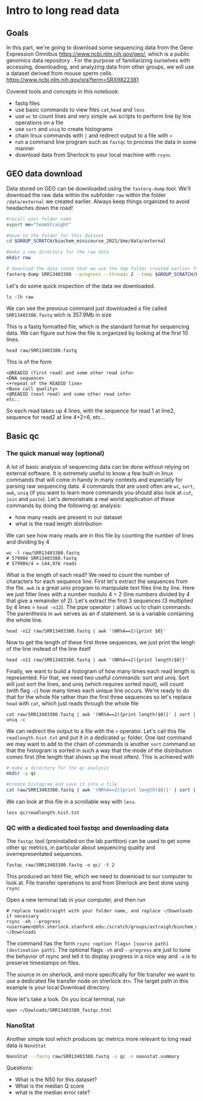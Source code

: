 # Intro to long read data

## Goals
In this part, we're going to download some sequencing data from the Gene Expression Omnibus https://www.ncbi.nlm.nih.gov/geo/, which is a public genomics data repository . For the purpose of familiarizing ourselves with accessing, downloading, and analyzing data from other groups, we will use a dataset derived from mouse sperm cells. https://www.ncbi.nlm.nih.gov/sra?term=SRX9822381



Covered tools and concepts in this notebook:
- fastq files
- use basic commands to view files `cat`,`head` and `less`
- use `wc` to count lines and very simple `awk` scripts to perform line by line operations on a file
- use `sort` and `uniq` to create histograms
- chain linux commands with `|` and redirect output to a file with `>`
- run a command line program such as `fastqc` to process the data in some manner
- download data from Sherlock to your local machine with `rsync`

## GEO data download 
Data stored on GEO can be downloaded using the `fasterq-dump` tool.
We'll download the raw data within the subfolder `raw` within the folder `/data/external` we created earlier. Always keep things organized to avoid headaches down the road!

```bash
#recall your folder name
export me="teamStraight"

#move to the folder for this dataset
cd $GROUP_SCRATCH/biochem_minicourse_2021/$me/data/external

#make a new directory for the raw data
mkdir raw

# download the data (note that we use the tmp folder created earlier for the temporary files generated by this program)
fasterq-dump SRR13403380 --progress --threads 2 --temp $GROUP_SCRATCH/biochem_minicourse_2021/$me/tmp/ --outdir ./raw
```

Let's do some quick inspection of the data we downloaded.
```
ls -lh raw
```
We can see the previous command just downloaded a file called `SRR13403380.fastq` wich is 357.9Mb in size

This is a fastq formatted file, which is the standard format for sequencing data. We can figure out how the file is organized by looking at the first 10 lines.

```
head raw/SRR13403380.fastq
```

This is of the form 
```text
<@READID (first read) and some other read info>
<DNA sequence>
<+repeat of the READID line>
<Base call quality>
<@READID (next read) and some other read info>
etc..
```
So each read takes up 4 lines, with the sequence for read 1 at line2, sequence for read2 at line 4+2=6, etc... 

## Basic qc 
### The quick manual way (optional)
A lot of basic analysis of sequencing data can be done without relying on external software. It is extremely useful to know a few built-in linux commands that will come in handy in many contexts and especially for parsing raw sequencing data. 4 commands that are used often are `wc`, `sort`, `awk`, `uniq` (if you want to learn more commands you should also look at `cut`, `join` and `paste`). Let's demonstrate a real world application of these commands by doing the following qc analysis:

- how many reads are present in our dataset
- what is the read length distribution

We can see how many reads are in this file by counting the number of lines and dividing by 4

```
wc -l raw/SRR13403380.fastq
# 579904 SRR13403380.fastq
# 579904/4 = 144,976 reads
```

What is the length of each read? We need to count the number of characters for each sequence line. First let's  extract the sequences from the file. `awk` is a great unix program to manipulate text files line by line. Here we just filter lines with a number modulo 4 = 2 (line numbers divided by 4 that give a remainder of 2). 
Let's extract the first 3 sequences (3 multiplied by 4 lines = `head -n12`). The pipe operator `|` allows us to chain commands. The parenthesis in `awk` serves as an if statement. `$0` is a variable containing the whole line.

```
head -n12 raw/SRR13403380.fastq | awk '(NR%4==2){print $0}'
```

Now to get the length of these first three sequences, we just print the lengh of the line instead of the line itself

```
head -n12 raw/SRR13403380.fastq | awk '(NR%4==2){print length($0)}'
```

Finally, we want to build a histogram of how many times each read length is represented. For that, we need two useful commands: sort and uniq. Sort will just sort the lines, and uniq (which requires sorted input), will count (with flag `-c`) how many times each unique line occurs. We're ready to do that for the whole file rather than the first three sequences so let's replace `head` with `cat`, which just reads through the whole file

```
cat raw/SRR13403380.fastq | awk '(NR%4==2){print length($0)}' | sort | uniq -c 
```

We can redirect the output to a file with the `>` operator. Let's call this file `readlength.hist.txt` and put it in a dedicated `qc` folder. One last command we may want to add to the chain of commands is another `sort` command so that the histogram is sorted in such a way that the mode of the distribution comes first (the length that shows up the most often). This is achieved with 

```bash
# make a directory for the qc analysis
mkdir -p qc

#create histogram and save it into a file
cat raw/SRR13403380.fastq | awk '(NR%4==2){print length($0)}' | sort | uniq -c | sort -k1,1nr > qc/readlength.hist.txt
```

We can look at this file in a scrollable way with `less`.
``` 
less qc/readlength.hist.txt
```

### QC with a dedicated tool fastqc and downloading data
The `fastqc` tool (preinstalled on the lab partition) can be used to get some other qc metrics, in particular about sequencing quality and overrepresentated sequences.

```
fastqc raw/SRR13403380.fastq -o qc/ -t 2 
```

This produced an html file, which we need to download to our computer to look at. File transfer operations to and from Sherlock are best done using `rsync`

Open a new terminal tab in your computer, and then run 
```
# replace teamStraight with your folder name, and replace ~/Downloads if necessary
rsync -ah --progress <username>@dtn.sherlock.stanford.edu:/scratch/groups/astraigh/biochem_minicourse_2021/teamStraight/data/external/qc/SRR13403380_fastqc.html ~/Downloads

```
The command has the form `rsync <option flags> [source path] [destination path]`.  The optional flags `-vh` and `--progress` are just to tune the behavior of rsync and tell it to display progress in a nice way and `-a` is to preserve timestamps on files. 

The source in on sherlock, and more specifically for file transfer we want to use a dedicated file transfer node on sherlock `dtn`. The target path in this example is your local Download directory.

Now let's take a look. On you local terminal, run
```
open ~/Dowloads/SRR13403380_fastqc.html
```

### NanoStat
Another simple tool which produces qc metrics more relevant to long read data is `NanoStat`

```bash
NanoStat --fastq raw/SRR13403380.fastq -o qc -n nanostat.summary
```

Questions:
- What is the N50 for this dataset?
- What is the median Q score
- what is the median error rate?

